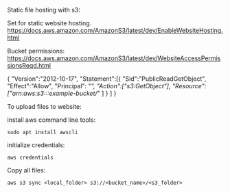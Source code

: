 Static file hosting with s3:

Set for static website hosting.
https://docs.aws.amazon.com/AmazonS3/latest/dev/EnableWebsiteHosting.html

Bucket permissions:
https://docs.aws.amazon.com/AmazonS3/latest/dev/WebsiteAccessPermissionsReqd.html

{
  "Version":"2012-10-17",
  "Statement":[{
	"Sid":"PublicReadGetObject",
        "Effect":"Allow",
	  "Principal": "*",
      "Action":["s3:GetObject"],
      "Resource":["arn:aws:s3:::example-bucket/*"
      ]
    }
  ]
}

To upload files to website:

install aws command line tools:

	sudo apt install awscli

initialize credentials:

	aws credentials

Copy all files:

	aws s3 sync <local_folder> s3://<bucket_name>/<s3_folder>
